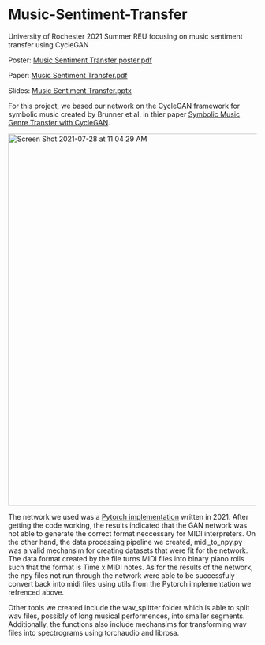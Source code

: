 # Music-Sentiment-Transfer
University of Rochester 2021 Summer REU focusing on music sentiment transfer using CycleGAN

Poster: [Music Sentiment Transfer poster.pdf](https://github.com/milesigel/Audio-Sentiment-Transfer/files/7240114/Music.Sentiment.Transfer.poster.pdf)

Paper: [Music Sentiment Transfer.pdf](https://github.com/milesigel/Audio-Sentiment-Transfer/files/7240116/Music.Sentiment.Transfer.pdf)

Slides: [Music Sentiment Transfer.pptx](https://github.com/milesigel/Audio-Sentiment-Transfer/files/7240117/Music.Sentiment.Transfer.pptx)

For this project, we based our network on the CycleGAN framework for symbolic music created by Brunner et al. in thier paper [Symbolic Music Genre Transfer with CycleGAN](https://arxiv.org/pdf/1809.07575.pdf).

<img width="755" alt="Screen Shot 2021-07-28 at 11 04 29 AM" src="https://user-images.githubusercontent.com/64766743/127357063-3927e768-1eb4-4f91-80db-af7a1fb3b199.png">

The network we used was a [Pytorch implementation](https://github.com/Asthestarsfalll/Symbolic-Music-Genre-Transfer-with-CycleGAN-for-pytorch) written in 2021. After getting the code working, the results indicated that the GAN network was not able to generate the correct format neccessary for MIDI interpreters. On the other hand, the data processing pipeline we created, midi_to_npy.py was a valid mechansim for creating datasets that were fit for the network. The data format created by the file turns MIDI files into binary piano rolls such that the format is Time x MIDI notes. As for the results of the network, the npy files not run through the network were able to be successfuly convert back into midi files using utils from the Pytorch implementation we refrenced above. 

Other tools we created include the wav_splitter folder which is able to split wav files, possibly of long musical performences, into smaller segments. Additionally, the functions also include mechansims for transforming wav files into spectrograms using torchaudio and librosa.



